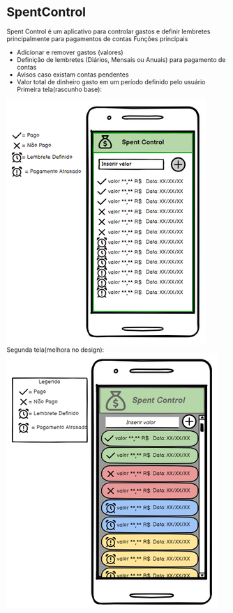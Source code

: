 # SpentControl
Spent Control é um aplicativo para controlar gastos e definir lembretes principalmente para pagamentos de contas 
Funções principais
- Adicionar e remover gastos (valores)
- Definição de lembretes (Diários, Mensais ou Anuais) para pagamento de contas
- Avisos caso existam contas pendentes
- Valor total de dinheiro gasto em um período definido pelo usuário
  Primeira tela(rascunho base): 
<img src="https://raw.githubusercontent.com/bielzyzz/SpentControl/main/Primeira%20tela.png" />
  Segunda tela(melhora no design):
<img src="https://raw.githubusercontent.com/bielzyzz/SpentControl/main/Segunda%20Tela.png" />
